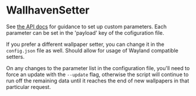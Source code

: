 # WallhavenSetter

See [the API docs](https://wallhaven.cc/help/api#search) for guidance to set up 
custom parameters. Each parameter can be set in the 'payload' key of the 
cofiguration file.

If you prefer a different wallpaper setter, you can change it in the 
`config.json` file as well. Should allow for usage of Wayland compatible setters.

On any changes to the parameter list in the configuration file, you'll need
to force an update with the `--update` flag, otherwise the script will continue to run off
the remaining data until it reaches the end of new wallpapers in that particular 
request.
